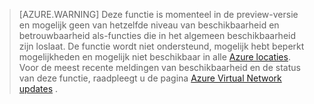 >[AZURE.WARNING] Deze functie is momenteel in de preview-versie en mogelijk geen van hetzelfde niveau van beschikbaarheid en betrouwbaarheid als-functies die in het algemeen beschikbaarheid zijn loslaat. De functie wordt niet ondersteund, mogelijk hebt beperkt mogelijkheden en mogelijk niet beschikbaar in alle [Azure locaties](https://azure.microsoft.com/regions/). Voor de meest recente meldingen van beschikbaarheid en de status van deze functie, raadpleegt u de pagina [Azure Virtual Network updates](https://azure.microsoft.com/updates/?product=virtual-network) .